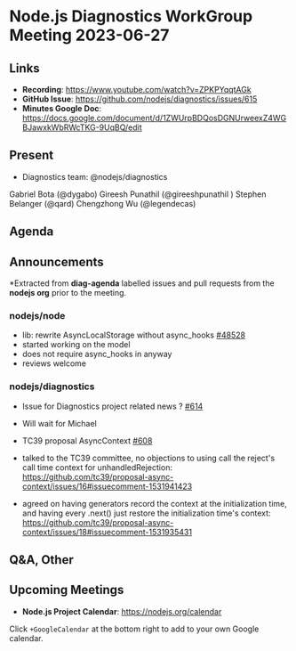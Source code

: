 # Node.js  Diagnostics WorkGroup Meeting 2023-06-27

## Links

* **Recording**:  https://www.youtube.com/watch?v=ZPKPYqqtAGk
* **GitHub Issue**: https://github.com/nodejs/diagnostics/issues/615
* **Minutes Google Doc**: https://docs.google.com/document/d/1ZWUrpBDQosDGNUrweexZ4WGBJawxkWbRWcTKG-9UqBQ/edit

## Present

* Diagnostics team: @nodejs/diagnostics

Gabriel Bota (@dygabo)
Gireesh Punathil (@gireeshpunathil ) 
Stephen Belanger (@qard)
Chengzhong Wu (@legendecas)

## Agenda

## Announcements

*Extracted from **diag-agenda** labelled issues and pull requests from the **nodejs org** prior to the meeting.

### nodejs/node

* lib: rewrite AsyncLocalStorage without async_hooks [#48528](https://github.com/nodejs/node/pull/48528)
 * started working on the model
 * does not require async_hooks in anyway
 * reviews welcome

### nodejs/diagnostics

* Issue for Diagnostics project related news ? [#614](https://github.com/nodejs/diagnostics/issues/614)
 * Will wait for Michael

* TC39 proposal AsyncContext [#608](https://github.com/nodejs/diagnostics/issues/608)
 * talked to the TC39 committee, no objections to using call the reject's call time context for unhandledRejection: https://github.com/tc39/proposal-async-context/issues/16#issuecomment-1531941423 
* agreed on having generators record the context at the initialization time, and having every .next() just restore the initialization time's context: https://github.com/tc39/proposal-async-context/issues/18#issuecomment-1531935431 



## Q&A, Other

## Upcoming Meetings

* **Node.js Project Calendar**: <https://nodejs.org/calendar>

Click `+GoogleCalendar` at the bottom right to add to your own Google calendar.
